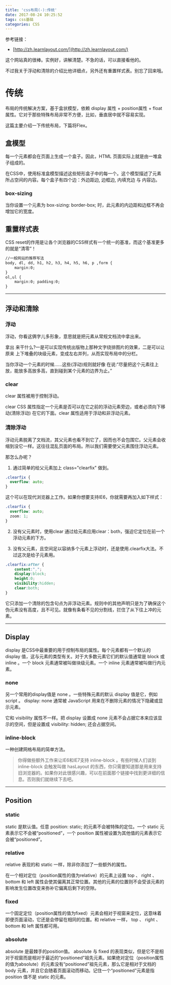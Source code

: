 ```yaml
---
title: 'css布局(-):传统'
date: 2017-08-24 10:25:52
tags: css基础
categories: CSS
---
```

参考链接：

- [http://zh.learnlayout.com/](http://zh.learnlayout.com/)

这个网站真的很棒。实例好，讲解清楚。不急的话，可以直接看他的。

不过我关于浮动和清除的介绍比他详细点，另外还有重置样式表。别忘了回来哦。

# 传统
布局的传统解决方案，基于盒状模型，依赖 display 属性 + position属性 + float属性。它对于那些特殊布局非常不方便，比如，垂直居中就不容易实现。

这篇主要介绍一下传统布局，下篇将Flex。

<!-- more -->

## 盒模型
每一个元素都会在页面上生成一个盒子。因此，HTML 页面实际上就是由一堆盒子组成的。

在CSS中，使用标准盒模型描述这些矩形盒子中的每一个。这个模型描述了元素所占空间的内容。每个盒子有四个边：外边距边, 边框边, 内填充边 与 内容边。

### box-sizing
当你设置一个元素为 box-sizing: border-box; 时，此元素的内边距和边框不再会增加它的宽度。

## 重置样式表
CSS reset的作用是让各个浏览器的CSS样式有一个统一的基准，而这个基准更多的就是“清零”！
```HTML
//一般网站的推荐写法
body, dl, dd, h1, h2, h3, h4, h5, h6, p ,form {
	margin:0;
}
ol,ul {
	margin:0; padding:0;
}
```
---

## 浮动和清除
### 浮动
浮动，你看这俩字儿多形象，意思就是把元素从常规文档流中拿出来。

拿出 来干什么?一是可以实现传统出版物上那种文字绕排图片的效果，二是可以让原来 上下堆叠的块级元素，变成左右并列，从而实现布局中的分栏。

当你浮动一个元素的时候......这些(浮动)规则就好像 在说:“尽量把这个元素往上放，能放多高放多高，直到碰到某个元素的边界为止。”

### clear
clear 属性被用于控制浮动。

clear CSS 属性指定一个元素是否可以在它之前的浮动元素旁边，或者必须向下移动(清除浮动) 在它的下面。clear 属性适用于浮动和非浮动元素。

### 清除浮动
浮动元素脱离了文档流，其父元素也看不到它了，因而也不会包围它。父元素会收缩到没它一样。这往往混乱页面的布局。所以我们需要使父元素围住浮动元素。

那怎么办呢？

1. 通过简单的给父元素加上 class="clearfix" 做到。
```css
.clearfix {
  overflow: auto;
}
```
这个可以在现代浏览器上工作。如果你想要支持IE6，你就需要再加入如下样式：
```css
.clearfix {
  overflow: auto;
  zoom: 1;
}
```
2. 没有父元素时，使用clear
通过给元素应用clear：both，强迫它定位在前一个浮动元素的下方。

2. 没有父元素，且空间足以容纳多个元素上浮动时，还是使用.clearfix大法。不过这次是给子元素用。
```css
.clearfix:after {
    content:".";
    display:block;
    height:0;
    visibility:hidden;
    clear:both;
}
```
它只添加一个清除的包含句点为非浮动元素。规则中的其他声明只是为了确保这个伪元素没有高度，且不可见。就像有条看不见的分割线，拦住了从下往上冲的元素。

---

## Display
display 是CSS中最重要的用于控制布局的属性。每个元素都有一个默认的 display 值，这与元素的类型有关。对于大多数元素它们的默认值通常是 block 或 inline 。一个 block 元素通常被叫做块级元素。一个 inline 元素通常被叫做行内元素。

### none
另一个常用的display值是 none 。一些特殊元素的默认 display 值是它，例如 script 。 display: none 通常被 JavaScript 用来在不删除元素的情况下隐藏或显示元素。

它和 visibility 属性不一样。把 display 设置成 none 元素不会占据它本来应该显示的空间，但是设置成 visibility: hidden; 还会占据空间。

### inline-block
一种创建网格布局的简单方法。
> 你得做些额外工作来让IE6和IE7支持 inline-block 。有些时候人们谈到 inline-block 会触发叫做 hasLayout 的东西，你只需要知道那是用来支持旧浏览器的。如果你对此很感兴趣，可以在前面那个链接中找到更详细的信息。否则我们就继续下去吧。

---

## Position

### static
static 是默认值。任意 position: static; 的元素不会被特殊的定位。一个 static 元素表示它不会被“positioned”，一个 position 属性被设置为其他值的元素表示它会被“positioned”。
### relative
relative 表现的和 static 一样，除非你添加了一些额外的属性。

在一个相对定位（position属性的值为relative）的元素上设置 top 、 right 、 bottom 和 left 属性会使其偏离其正常位置。其他的元素的位置则不会受该元素的影响发生位置改变来弥补它偏离后剩下的空隙。

### fixed
一个固定定位（position属性的值为fixed）元素会相对于视窗来定位，这意味着即便页面滚动，它还是会停留在相同的位置。和 relative 一样， top 、 right 、 bottom 和 left 属性都可用。

### absolute
absolute 是最棘手的position值。 absolute 与 fixed 的表现类似，但是它不是相对于视窗而是相对于最近的“positioned”祖先元素。如果绝对定位（position属性的值为absolute）的元素没有“positioned”祖先元素，那么它是相对于文档的 body 元素，并且它会随着页面滚动而移动。记住一个“positioned”元素是指 position 值不是 static 的元素。
